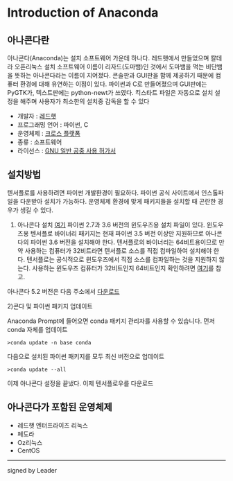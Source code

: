 ﻿#  Introduction of Anaconda
## 아나콘다란

아나콘다(Anaconda)는 설치 소프트웨어 가운데 하나다. 레드햇에서 만들었으며 칼데라 오픈리눅스 설치 소프트웨어 이름이 리자드(도마뱀)인 것에서 도마뱀을 먹는 비단뱀을 뜻하는 아나콘다라는 이름이 지어졌다. 콘솔판과 GUI판을 함께 제공하기 때문에 컴퓨터 환경에 대해 유연하는 이점이 있다. 파이썬과 C로 만들어졌으며 GUI판에는 PyGTK가, 텍스트판에는 python-newt가 쓰였다. 킥스타트 파일은 자동으로 설치 설정을 해주며 사용자가 최소한의 설치중 감독을 할 수 있다
 - 개발자 : [레드햇](https://www.redhat.com/ko)
 - 프로그래밍 언어 : 파이썬, C
 - 운영체제 : [크로스 플랫폼](https://ko.wikipedia.org/wiki/%ED%81%AC%EB%A1%9C%EC%8A%A4_%ED%94%8C%EB%9E%AB%ED%8F%BC)
 - 종류 : 소프트웨어
 - 라이선스 : [GNU 일반 공중 사용 허가서](https://ko.wikipedia.org/wiki/GNU_%EC%9D%BC%EB%B0%98_%EA%B3%B5%EC%A4%91_%EC%82%AC%EC%9A%A9_%ED%97%88%EA%B0%80%EC%84%9C)
 
 ## 설치방법
 
 텐서플로를 사용하려면 파이썬 개발환경이 필요하다.
 파이썬 공식 사이트에서 인스톨파일을 다운받아 설치가 가능하다.
 운영체제 환경에 맞게 패키지들을 설치할 때 곤란한 경우가 생길 수 있다.
 
 1) 아나콘다 설치
 [여기](https://www.anaconda.com/download/)
 파이썬 2.7과 3.6 버전의 윈도우즈용 설치 파일이 있다.
 윈도우즈용 텐서플로 바이너리 패키지는 현재 파이썬 3.5 버전 이상만 지원하므로 아나콘다의 파이썬 3.6 버전을 설치해야 한다.
 텐서플로의 바이너리는 64비트용이므로 만약 사용하는 컴퓨터가 32비트라면 텐서플로 소스를 직접 컴파일하여 설치해야 한다.
 텐서플로는 공식적으로 윈도우즈에서 직접 소스를 컴파일하는 것을 지원하지 않는다.
 사용하는 윈도우즈 컴퓨터가 32비트인지 64비트인지 확인하려면 [여기](https://support.microsoft.com/ko-kr/help/13443/windows-which-operating-system)를 참고.

아나콘다 5.2 버전은 다음 주소에서 [다운로드](https://repo.anaconda.com/archive/Anaconda3-5.2.0-Windows-x86_64.exe)

2)콘다 및 파이썬 패키지 업데이트

Anaconda Prompt에 들어오면 conda 패키지 관리자를 사용할 수 있습니다. 먼저 conda 자체를 업데이트

```
>conda update -n base conda
```

 다음으로 설치된 파이썬 패키지를 모두 최신 버전으로 업데이트


```
>conda update --all
```

이제 아나콘다 설정을 끝냈다. 이제 텐서플로우를 다운로드
 
 ## 아나콘다가 포함된 운영체제
 
  - 레드햇 엔터프라이즈 리눅스
  - 페도라
  - Oz리눅스
  - CentOS
  
-------
signed by Leader
